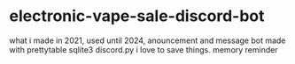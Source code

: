 # electronic-vape-sale-discord-bot
what i made in 2021, used until 2024, anouncement and message bot made with prettytable sqlite3 discord.py
i love to save things. memory reminder
